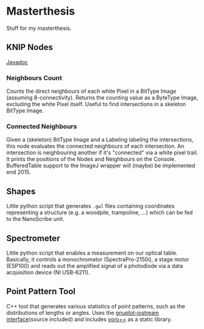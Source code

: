 # Masterthesis

Stuff for my masterthesis.

## KNIP Nodes
[Javadoc](http://javadoc.imagej.net/)

### Neighbours Count
Counts the direct neighbours of each white Pixel in a BitType Image (assuming 8-connectivity). Returns the counting value as a ByteType Image, excluding the white Pixel itself. Useful to find intersections in a skeleton BitType Image.

### Connected Neighbours
Given a (skeleton) BitType Image and a Labeling labeling the intersections, this node evaluates the connected neighbours of each intersection. An intersection is neighbouring another if it's "connected" via a white pixel trail. It prints the positions of the Nodes and Neighbours on the Console. BufferedTable support to the ImageJ wrapper will (maybe) be implemented end 2015.

## Shapes
Little python script that generates `.gwl` files containing coordinates representing a structure (e.g. a woodpile, trampoline, ...) which can be fed to the NanoScribe unit.

## Spectrometer
Little python script that enables a measurement on our optical table. Basically, it controls a monochromator (SpectraPro-2150i), a stage motor (ESP100) and reads out the amplified signal of a photodiode via a data acquisition device (NI USB-6211).

## Point Pattern Tool
C++ tool that generates various statistics of point patterns, such as the distributions of lengths or angles. Uses the [gnuplot-iostream interface](http://www.stahlke.org/dan/gnuplot-iostream/)(source included) and includes [voro++](http://math.lbl.gov/voro++/) as a static library.
